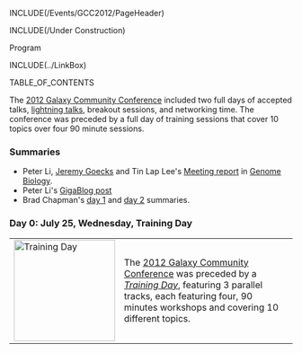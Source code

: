 INCLUDE(/Events/GCC2012/PageHeader)

INCLUDE(/Under Construction)

<div class="title">Program</div>

INCLUDE(../LinkBox)
<div class='right'>TABLE_OF_CONTENTS</div>

The [2012 Galaxy Community Conference](../) included two full days of accepted talks, [lightning talks](../LightningTalks), breakout sessions, and networking time.  The conference was preceded by a full day of training sessions that cover 10 topics over four 90 minute sessions.

### Summaries

* Peter Li, [Jeremy Goecks](/JeremyGoecks) and Tin Lap Lee's [Meeting report](http://genomebiology.com/2012/13/8/318) in [Genome Biology](http://genomebiology.com/).
* Peter Li's [GigaBlog post](http://blogs.biomedcentral.com/gigablog/2012/08/06/enabling-bioinformatics-tools-to-smoke-the-peace-pipe-together/)
* Brad Chapman's [day 1](http://chapmanb.posterous.com/galaxy-developer-conference-day-1) and [day 2](http://chapmanb.posterous.com/galaxy-community-conference-2012-notes-from-d-90717) summaries.

### Day 0: July 25, Wednesday, Training Day

<table>
  <tr>
    <td style=" border: none;"> <a href='/Events/GCC2012/TrainingDay/'><img src='/Events/GCC2012/GCC2012TrainingDayLogo.png' alt='Training Day' width="180" /></a> </td>
    <td style=" border: none;"> The <a href='..//'>2012 Galaxy Community Conference</a> was preceded by a <em><a href='/Events/GCC2012/TrainingDay/'>Training Day</a></em>, featuring 3 parallel tracks, each featuring four, 90 minutes workshops and covering 10 different topics.  </td>
  </tr>
</table>



